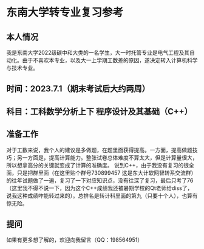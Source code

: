 # 东南大学转专业复习参考
## 本人情况
我是东南大学2022级碳中和大类的一名学生，大一时托管专业是电气工程及其自动化。由于不喜欢本专业，以及大一上学期工数差的原因，遂决定转入计算机科学与技术专业。
## 时间：2023.7.1（期末考试后大约两周）
## 科目：工科数学分析上下  程序设计及其基础（C++）
## 准备工作
对于工数来说，我个人的建议是多做题，在题里面获得提高。一方面，提高做题技巧；另一方面是，提高计算能力。整张试卷总体难度不算太大，但是计算量很大，所以想拿高分的关键就变成了计算的准确度。
说到C++，由于我没有复习的很全面，只是把群里面（在这里贴个群号730899457 这是东大计软网智转系交流群）的往年试题做了一遍，复习了一下对应知识点，没有往深了复习，最后只考了76（这里我不得不说一下，因为这个C++成绩我还被暑期学校的Qt老师给diss了，说我这种成绩咋能转过来的）。总排名是转计科里面的第九（只要十个人），也算有惊无险。
## 提问
如果有更多想了解的，欢迎向我留言（QQ：198564951）


